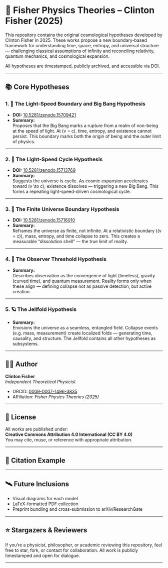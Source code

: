 # 🧠 Fisher Physics Theories – Clinton Fisher (2025)

This repository contains the original cosmological hypotheses developed by Clinton Fisher in 2025. These works propose a new boundary-based framework for understanding time, space, entropy, and universal structure — challenging classical assumptions of infinity and reconciling relativity, quantum mechanics, and cosmological expansion.

All hypotheses are timestamped, publicly archived, and accessible via DOI.

---

## 📚 Core Hypotheses

### 1. 🚨 The Light-Speed Boundary and Big Bang Hypothesis
- **DOI:** [10.5281/zenodo.15709421](https://doi.org/10.5281/zenodo.15709421)
- **Summary:**  
  Proposes that the Big Bang marks a rupture from a realm of non-being at the speed of light. At \(v = c\), time, entropy, and existence cannot persist. This boundary marks both the origin of being and the outer limit of physics.

---

### 2. 🔁 The Light-Speed Cycle Hypothesis
- **DOI:** [10.5281/zenodo.15713769](https://doi.org/10.5281/zenodo.15713769)
- **Summary:**  
  Suggests the universe is cyclic. As cosmic expansion accelerates toward \(v \to c\), existence dissolves — triggering a new Big Bang. This forms a repeating light-speed-driven cosmological cycle.

---

### 3. 🌌 The Finite Universe Boundary Hypothesis
- **DOI:** [10.5281/zenodo.15716010](https://doi.org/10.5281/zenodo.15716010)
- **Summary:**  
  Reframes the universe as finite, not infinite. At a relativistic boundary (\(v = c\)), mass, entropy, and time collapse to zero. This creates a measurable “dissolution shell” — the true limit of reality.

---

### 4. 🧩 The Observer Threshold Hypothesis
- **Summary:**  
  Describes observation as the convergence of light (timeless), gravity (curved time), and quantum measurement. Reality forms only when these align — defining collapse not as passive detection, but active creation.

---

### 5. 🪐 The Jellfold Hypothesis
- **Summary:**  
  Envisions the universe as a seamless, entangled field. Collapse events (e.g. mass, measurement) create localized folds — generating time, causality, and structure. The Jellfold contains all other hypotheses as subsystems.

---

## 👨‍🔬 Author

**Clinton Fisher**  
*Independent Theoretical Physicist*  
- ORCID: [0009-0007-1496-3835](https://orcid.org/0009-0007-1496-3835)
- Affiliation: *Fisher Physics Theories (2025)*

---

## 🔏 License

All works are published under:  
**Creative Commons Attribution 4.0 International (CC BY 4.0)**  
You may cite, reuse, or reference with appropriate attribution.

---

## 🔗 Citation Example


---

## 🛰️ Future Inclusions

- Visual diagrams for each model
- LaTeX-formatted PDF collection
- Preprint bundling and cross-submission to arXiv/ResearchGate

---

## ⭐ Stargazers & Reviewers

If you’re a physicist, philosopher, or academic reviewing this repository, feel free to star, fork, or contact for collaboration. All work is publicly timestamped and open for dialogue.

---

